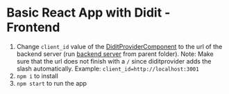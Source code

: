 # Basic React App with Didit - Frontend

1. Change `client_id` value of the [DiditProviderComponent](https://github.com/gamiumapp/didit-sdk-demos/blob/main/examples/react/basic-react-app/frontend/src/components/Didit/Provider.js) to the url of the backend server (run [backend server](https://github.com/gamiumapp/didit-sdk-demos/tree/main/examples/react/basic-react-app/backend) from parent folder). Note: Make sure that the url does not finish with a `/` since diditprovider adds the slash automatically. Example:  `client_id=http://localhost:3001`
2. `npm i` to install
2. `npm start` to run the app
